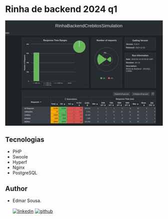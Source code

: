 
# Rinha de backend 2024 q1


![images do relatorio do gatling](https://github.com/Edmar-Sousa/rinha-backend-2024q1/blob/master/images/RinhaBackendCreditos.png)

## Tecnologias
 - PHP
 - Swoole
 - Hyperf
 - Nginx
 - PostgreSQL

<!-- ## Como executar o projeto
```bash

# clone o projeto para sua maquina local
git clone https://github.com/Edmar-Sousa/kanban.git

# instale as dependêcias do projeto e atualize se necessário com composer e npm
composer update

# em seguida
npm install

# esse comando criar um atributo chamado APP_KEY no arquivo .env
php artisan key:generate

# O projeto esta configurado para usar o banco de dados SQLite
# Execute a criação das tabelas
php artisan migrate

# Execute as seeds
php artisan db:seed

# em um terminal execute o backend do projeto
php artisan serve

# em um outro terminal execute o front-end do projeto
npm run hot

``` -->


## Author
- Edmar Sousa. <br><br>
[![linkedin](https://img.shields.io/badge/LinkedIn-0077B5?style=for-the-badge&logo=linkedin&logoColor=white)](https://www.linkedin.com/in/edmar-sousa-9666b0201/)
[![github](https://img.shields.io/badge/GitHub-100000?style=for-the-badge&logo=github&logoColor=white)](https://github.com/Edmar-Sousa)
